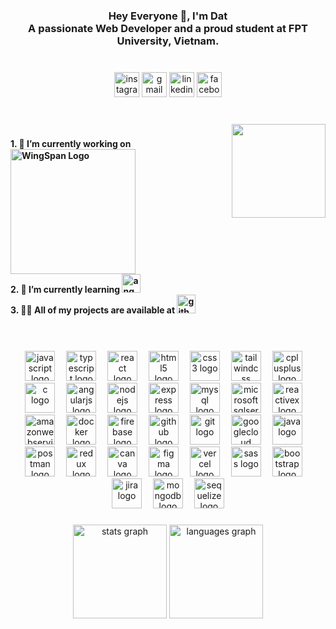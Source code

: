 <h3 align="center">Hey Everyone 👋, I'm Dat<br>A passionate Web Developer and a proud student at FPT University, Vietnam.</h3>

###
</br>

<div align="center">
  <img src="https://img.shields.io/static/v1?message=Instagram&logo=instagram&label=&color=E4405F&logoColor=white&labelColor=&style=for-the-badge" height="40" alt="instagram logo"  />
  <img src="https://img.shields.io/static/v1?message=Gmail&logo=gmail&label=&color=D14836&logoColor=white&labelColor=&style=for-the-badge" height="40" alt="gmail logo"  />
  <img src="https://img.shields.io/static/v1?message=LinkedIn&logo=linkedin&label=&color=0077B5&logoColor=white&labelColor=&style=for-the-badge" height="40" alt="linkedin logo"  />
  <img src="https://img.shields.io/static/v1?message=Facebook&logo=facebook&label=&color=1877F2&logoColor=white&labelColor=&style=for-the-badge" height="40" alt="facebook logo"  />
</div>

###
</br>

<img align="right" height="150" src="https://camo.githubusercontent.com/ebe28be6d08a2d0324260b6a22493f7540711ac2236100c51acf11b94c9107fc/68747470733a2f2f6d65646961342e67697068792e636f6d2f6d656469612f3249756455486449303735484c3032506b6b2f67697068792e6769663f6369643d6563663035653437616a71743862686a676666306a6764386938683679656e7970747379773268706a373276326d39702665703d76315f676966735f736561726368267269643d67697068792e6769662663743d67"  />

###

<h4 align="left">
  1. 🔭 I’m currently working on <img alt="WingSpan Logo" width="200" src="https://firebasestorage.googleapis.com/v0/b/ongbutdicode.appspot.com/o/Logo%2Fn%C6%A1i%20t%E1%BA%A7m%20nh%C3%ACn%20kh%C3%B4ng%20c%C3%B3%20gi%E1%BB%9Bi%20h%E1%BA%A1n.svg?alt=media&token=c1dbc7d9-ba6b-4e9c-8145-b09ef2c0eb29">
  </br>
  2. 🌱 I’m currently learning <img src="https://skillicons.dev/icons?i=angular" height="30" alt="angularjs logo"  />
  </br>
  3. 👨‍💻 All of my projects are available at <a href="https://github.com/datntse150392"><img src="https://skillicons.dev/icons?i=github" height="30" alt="github logo"  /> </a> 
  </br>
</h4>

###
</br>

<br clear="both">

<div align="center">
  <img src="https://skillicons.dev/icons?i=js" height="48" alt="javascript logo"  />
  <img width="10" />
  <img src="https://skillicons.dev/icons?i=ts" height="48" alt="typescript logo"  />
  <img width="10" />
  <img src="https://skillicons.dev/icons?i=react" height="48" alt="react logo"  />
  <img width="10" />
  <img src="https://skillicons.dev/icons?i=html" height="48" alt="html5 logo"  />
  <img width="10" />
  <img src="https://skillicons.dev/icons?i=css" height="48" alt="css3 logo"  />
  <img width="10" />
  <img src="https://skillicons.dev/icons?i=tailwind" height="48" alt="tailwindcss logo"  />
  <img width="10" />
  <img src="https://skillicons.dev/icons?i=cpp" height="48" alt="cplusplus logo"  />
  <img width="10" />
  <img src="https://skillicons.dev/icons?i=c" height="48" alt="c logo"  />
  <img width="10" />
  <img src="https://skillicons.dev/icons?i=angular" height="48" alt="angularjs logo"  />
  <img width="10" />
  <img src="https://skillicons.dev/icons?i=nodejs" height="48" alt="nodejs logo"  />
  <img width="10" />
  <img src="https://skillicons.dev/icons?i=express" height="48" alt="express logo"  />
  <img width="10" />
  <img src="https://skillicons.dev/icons?i=mysql" height="48" alt="mysql logo"  />
  <img width="10" />
  <img src="https://cdn.simpleicons.org/microsoftsqlserver/CC2927" height="48" alt="microsoftsqlserver logo"  />
  <img width="10" />
  <img src="https://skillicons.dev/icons?i=reactivex" height="48" alt="reactivex logo"  />
  <img width="10" />
  <img src="https://skillicons.dev/icons?i=aws" height="48" alt="amazonwebservices logo"  />
  <img width="10" />
  <img src="https://skillicons.dev/icons?i=docker" height="48" alt="docker logo"  />
  <img width="10" />
  <img src="https://skillicons.dev/icons?i=firebase" height="48" alt="firebase logo"  />
  <img width="10" />
  <img src="https://skillicons.dev/icons?i=github" height="48" alt="github logo"  />
  <img width="10" />
  <img src="https://skillicons.dev/icons?i=git" height="48" alt="git logo"  />
  <img width="10" />
  <img src="https://skillicons.dev/icons?i=gcp" height="48" alt="googlecloud logo"  />
  <img width="10" />
  <img src="https://skillicons.dev/icons?i=java" height="48" alt="java logo"  />
  <img width="10" />
  <img src="https://skillicons.dev/icons?i=postman" height="48" alt="postman logo"  />
  <img width="10" />
  <img src="https://skillicons.dev/icons?i=redux" height="48" alt="redux logo"  />
  <img width="10" />
  <img src="https://cdn.simpleicons.org/canva/00C4CC" height="48" alt="canva logo"  />
  <img width="10" />
  <img src="https://skillicons.dev/icons?i=figma" height="48" alt="figma logo"  />
  <img width="10" />
  <img src="https://skillicons.dev/icons?i=vercel" height="48" alt="vercel logo"  />
  <img width="10" />
  <img src="https://cdn.jsdelivr.net/gh/devicons/devicon/icons/sass/sass-original.svg" height="48" alt="sass logo"  />
  <img width="10" />
  <img src="https://cdn.jsdelivr.net/gh/devicons/devicon/icons/bootstrap/bootstrap-original.svg" height="48" alt="bootstrap logo"  />
  <img width="10" />
  <img src="https://cdn.jsdelivr.net/gh/devicons/devicon/icons/jira/jira-original.svg" height="48" alt="jira logo"  />
  <img width="10" />
  <img src="https://cdn.jsdelivr.net/gh/devicons/devicon/icons/mongodb/mongodb-original.svg" height="48" alt="mongodb logo"  />
  <img width="10" />
  <img src="https://cdn.jsdelivr.net/gh/devicons/devicon/icons/sequelize/sequelize-original.svg" height="48" alt="sequelize logo"  />
</div>

###

<div align="center">
  <img src="https://github-readme-stats.vercel.app/api?username=datntse150392&hide_title=false&hide_rank=false&show_icons=true&include_all_commits=true&count_private=true&disable_animations=false&theme=dracula&locale=en&hide_border=false" height="150" alt="stats graph"  />
  <img src="https://github-readme-stats.vercel.app/api/top-langs?username=datntse150392&locale=en&hide_title=false&layout=compact&card_width=320&langs_count=5&theme=dracula&hide_border=false" height="150" alt="languages graph"  />
</div>

###
<br clear="both">

###
